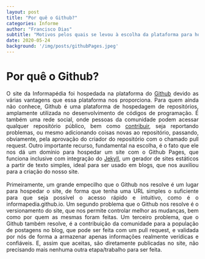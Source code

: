 ```yaml
---
layout: post
title: "Por quê o Github?"
categories: Informe
author: "Francisco Dias"
subtitle: "Motivos pelos quais se levou à escolha da plataforma para hospedar nosso site."
date: 2020-05-24
background: '/img/posts/githubPages.jpeg'
---
```


# Por quê o Github?

<div style="text-align:justify">
O site da Informapédia foi hospedada na plataforma do <a href="www.github.com">Github</a> devido as 
várias vantagens que essa plataforma nos proporciona. Para quem ainda não conhece, Github
é uma plataforma de hospedagem de repositórios, amplamente utilizada no desenvolvimento
de códigos de programação. É também uma rede social, onde pessoas da comunidade podem
acessar qualquer repositório público, bem como <a href="https://help.github.com/pt/github/collaborating-with-issues-and-pull-requests">contribuir</a>, seja reportando problemas, ou
mesmo adicionando coisas novas ao repositório, passando, obviamente, pela aprovação do 
criador do repositório com o chamado pull request.
Outro importante recurso, fundamental na escolha, é o fato que ele nos dá um domínio para
hospedar um site com o Github Pages, que funciona inclusive com integração do <a href="https://jekyllrb.com/">Jekyll</a>, um gerador
de sites estáticos a partir de texto simples, ideal para ser usado em blogs, que nos auxiliou
para a criação do nosso site.
</div>

<br>

<div style="text-align:justify">
Primeiramente, um grande empecilho que o Github nos resolve é um lugar para hospedar o 
site, de forma que tenha uma URL simples o suficiente para que seja possível o acesso 
rápido e intuitivo, como é o informapedia.github.io. Um segundo problema que o Github 
nos resolve é o versionamento do site, que nos permite controlar melhor as mudanças,
bem como por quem as mesmas foram feitas. Um terceiro problema, que o Github também
resolve, é a contribuição da comunidade para a população de postagens no blog, que
pode ser feita com um pull request, e validada por nós de forma a armazenar apenas
informações realmente verídicas e confiáveis. E, assim que aceitas, são diretamente
publicadas no site, não precisando mais nenhuma outra etapa/trabalho para ser feita.
</div>